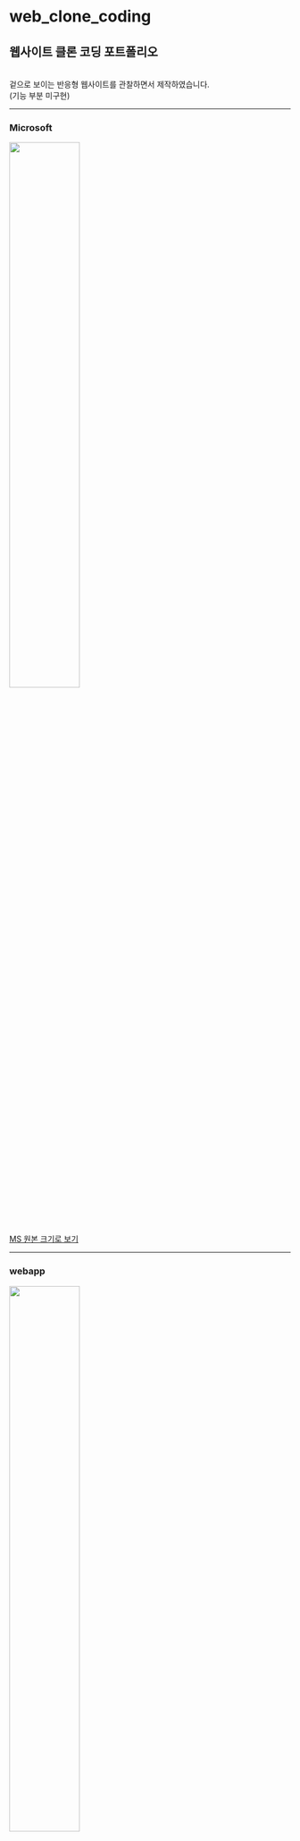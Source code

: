 # web_clone_coding
<h2>웹사이트 클론 코딩 포트폴리오</h2> <br>
겉으로 보이는 반응형 웹사이트를 관찰하면서 제작하였습니다.<br>
(기능 부분 미구현)

<hr>
<h3>Microsoft</h3>


<img width="50%" src="https://github.com/Ksanha/web_clone_coding/assets/103122151/d7716a80-0d8e-4638-ac61-0f15bc5214b3"> <br>
<a href = "https://github.com/Ksanha/web_clone_coding/assets/103122151/d7716a80-0d8e-4638-ac61-0f15bc5214b3" target = "blank" > MS 원본 크기로 보기</a>
<hr>
<h3>webapp</h3>
<img width="50%" src="https://github.com/Ksanha/web_clone_coding/assets/103122151/f7106964-ed59-453d-a0f1-bedf71d30e1c"> <br>
<a href = "https://github.com/Ksanha/web_clone_coding/assets/103122151/f7106964-ed59-453d-a0f1-bedf71d30e1c" target = "blank" > webapp 원본 크기로 보기</a>

<hr>
<h3>kakao</h3>
<img width="50%" src="https://github.com/Ksanha/web_clone_coding/assets/103122151/64fb68c7-3c15-4e74-8931-e8a4627ce698"> <br>
<a href = "https://github.com/Ksanha/web_clone_coding/assets/103122151/64fb68c7-3c15-4e74-8931-e8a4627ce698" target = "blank" > kakao 원본 크기로 보기</a>
